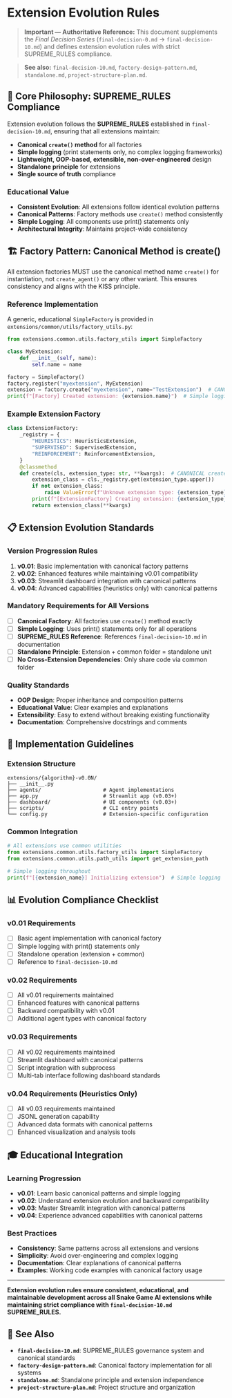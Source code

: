 # Extension Evolution Rules

> **Important — Authoritative Reference:** This document supplements the _Final Decision Series_ (`final-decision-0.md` → `final-decision-10.md`) and defines extension evolution rules with strict SUPREME_RULES compliance.

> **See also:** `final-decision-10.md`, `factory-design-pattern.md`, `standalone.md`, `project-structure-plan.md`.

## 🎯 **Core Philosophy: SUPREME_RULES Compliance**

Extension evolution follows the **SUPREME_RULES** established in `final-decision-10.md`, ensuring that all extensions maintain:
- **Canonical `create()` method** for all factories
- **Simple logging** (print statements only, no complex logging frameworks)
- **Lightweight, OOP-based, extensible, non-over-engineered** design
- **Standalone principle** for extensions
- **Single source of truth** compliance

### **Educational Value**
- **Consistent Evolution**: All extensions follow identical evolution patterns
- **Canonical Patterns**: Factory methods use `create()` method consistently
- **Simple Logging**: All components use print() statements only
- **Architectural Integrity**: Maintains project-wide consistency

## 🏗️ **Factory Pattern: Canonical Method is create()**

All extension factories MUST use the canonical method name `create()` for instantiation, not `create_agent()` or any other variant. This ensures consistency and aligns with the KISS principle.

### **Reference Implementation**

A generic, educational `SimpleFactory` is provided in `extensions/common/utils/factory_utils.py`:

```python
from extensions.common.utils.factory_utils import SimpleFactory

class MyExtension:
    def __init__(self, name):
        self.name = name

factory = SimpleFactory()
factory.register("myextension", MyExtension)
extension = factory.create("myextension", name="TestExtension")  # CANONICAL create() method
print(f"[Factory] Created extension: {extension.name}")  # Simple logging
```

### **Example Extension Factory**
```python
class ExtensionFactory:
    _registry = {
        "HEURISTICS": HeuristicsExtension,
        "SUPERVISED": SupervisedExtension,
        "REINFORCEMENT": ReinforcementExtension,
    }
    @classmethod
    def create(cls, extension_type: str, **kwargs):  # CANONICAL create() method
        extension_class = cls._registry.get(extension_type.upper())
        if not extension_class:
            raise ValueError(f"Unknown extension type: {extension_type}")
        print(f"[ExtensionFactory] Creating extension: {extension_type}")  # Simple logging
        return extension_class(**kwargs)
```

## 📋 **Extension Evolution Standards**

### **Version Progression Rules**
1. **v0.01**: Basic implementation with canonical factory patterns
2. **v0.02**: Enhanced features while maintaining v0.01 compatibility
3. **v0.03**: Streamlit dashboard integration with canonical patterns
4. **v0.04**: Advanced capabilities (heuristics only) with canonical patterns

### **Mandatory Requirements for All Versions**
- [ ] **Canonical Factory**: All factories use `create()` method exactly
- [ ] **Simple Logging**: Uses print() statements only for all operations
- [ ] **SUPREME_RULES Reference**: References `final-decision-10.md` in documentation
- [ ] **Standalone Principle**: Extension + common folder = standalone unit
- [ ] **No Cross-Extension Dependencies**: Only share code via common folder

### **Quality Standards**
- **OOP Design**: Proper inheritance and composition patterns
- **Educational Value**: Clear examples and explanations
- **Extensibility**: Easy to extend without breaking existing functionality
- **Documentation**: Comprehensive docstrings and comments

## 🔧 **Implementation Guidelines**

### **Extension Structure**
```
extensions/{algorithm}-v0.0N/
├── __init__.py
├── agents/                    # Agent implementations
├── app.py                     # Streamlit app (v0.03+)
├── dashboard/                 # UI components (v0.03+)
├── scripts/                   # CLI entry points
└── config.py                  # Extension-specific configuration
```

### **Common Integration**
```python
# All extensions use common utilities
from extensions.common.utils.factory_utils import SimpleFactory
from extensions.common.utils.path_utils import get_extension_path

# Simple logging throughout
print(f"[{extension_name}] Initializing extension")  # Simple logging
```

## 📊 **Evolution Compliance Checklist**

### **v0.01 Requirements**
- [ ] Basic agent implementation with canonical factory
- [ ] Simple logging with print() statements only
- [ ] Standalone operation (extension + common)
- [ ] Reference to `final-decision-10.md`

### **v0.02 Requirements**
- [ ] All v0.01 requirements maintained
- [ ] Enhanced features with canonical patterns
- [ ] Backward compatibility with v0.01
- [ ] Additional agent types with canonical factory

### **v0.03 Requirements**
- [ ] All v0.02 requirements maintained
- [ ] Streamlit dashboard with canonical patterns
- [ ] Script integration with subprocess
- [ ] Multi-tab interface following dashboard standards

### **v0.04 Requirements (Heuristics Only)**
- [ ] All v0.03 requirements maintained
- [ ] JSONL generation capability
- [ ] Advanced data formats with canonical patterns
- [ ] Enhanced visualization and analysis tools

## 🎓 **Educational Integration**

### **Learning Progression**
- **v0.01**: Learn basic canonical patterns and simple logging
- **v0.02**: Understand extension evolution and backward compatibility
- **v0.03**: Master Streamlit integration with canonical patterns
- **v0.04**: Experience advanced capabilities with canonical patterns

### **Best Practices**
- **Consistency**: Same patterns across all extensions and versions
- **Simplicity**: Avoid over-engineering and complex logging
- **Documentation**: Clear explanations of canonical patterns
- **Examples**: Working code examples with canonical factory usage

---

**Extension evolution rules ensure consistent, educational, and maintainable development across all Snake Game AI extensions while maintaining strict compliance with `final-decision-10.md` SUPREME_RULES.**

## 🔗 **See Also**

- **`final-decision-10.md`**: SUPREME_RULES governance system and canonical standards
- **`factory-design-pattern.md`**: Canonical factory implementation for all systems
- **`standalone.md`**: Standalone principle and extension independence
- **`project-structure-plan.md`**: Project structure and organization 